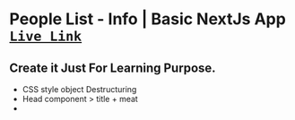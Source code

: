# People List - Info | Basic NextJs App [`Live Link`](https://)

## Create it Just For Learning Purpose.
* CSS style object Destructuring
* Head component > title + meat
* <!-- <Link href="/"><a>  Back to home.  </a></Link> -->